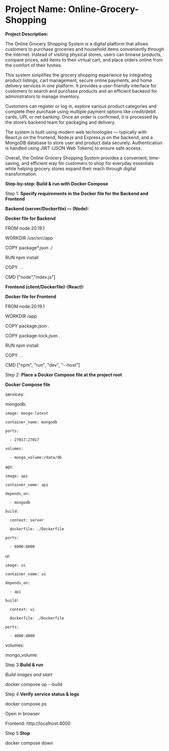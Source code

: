 # Project Name: Online-Grocery-Shopping
**Project Description:**

The Online Grocery Shopping System is a digital platform that allows customers to purchase groceries and household items conveniently through the internet. Instead of visiting physical stores, users can browse products, compare prices, add items to their virtual cart, and place orders online from the comfort of their homes.

This system simplifies the grocery shopping experience by integrating product listings, cart management, secure online payments, and home delivery services in one platform. It provides a user-friendly interface for customers to search and purchase products and an efficient backend for administrators to manage inventory.

Customers can register or log in, explore various product categories and complete their purchase using multiple payment options like credit/debit cards, UPI, or net banking. Once an order is confirmed, it is processed by the store’s backend team for packaging and delivery.

The system is built using modern web technologies — typically with React.js on the frontend, Node.js and Express.js on the backend, and a MongoDB database to store user and product data securely. Authentication is handled using JWT (JSON Web Tokens) to ensure safe access.

Overall, the Online Grocery Shopping System provides a convenient, time-saving, and efficient way for customers to shop for everyday essentials while helping grocery stores expand their reach through digital transformation.

**Step-by-step: Build & run with Docker Compose**

Step 1: **Specify requirements in the Docker file for the Backend and Frontend**

**Backend (server/Dockerfile) — (Node):**

**Docker file for Backend**

FROM node:20.19.1

WORKDIR /usr/src/app

COPY package*.json ./

RUN npm install

COPY . .

CMD ["node","index.js"]


**Frontend (client/Dockerfile)-(React):**

**Docker file for Frontend**

FROM node:20.19.1

WORKDIR /app

COPY package.json .

COPY package-lock.json .

RUN npm install

COPY . .

CMD ["npm", "run", "dev", "--host"]

Step 2: **Place a Docker Compose file at the project root**

**Docker Compose file**

services:

  mongodb:
  
    image: mongo:latest
    
    container_name: mongodb
    
    ports:
    
      - 27017:27017
      
    volumes:
    
      - mongo_volume:/data/db
      
  api:
  
    image: api
    
    container_name: api
    
    depends_on:
    
      - mongodb
      
    build: 
    
      context: server
      
      dockerfile: ./Dockerfile
      
    ports:
    
      - 6000:6000

  ui:
  
    image: ui
    
    container_name: ui
    
    depends_on:
    
      - api
      
    build:
    
      context: ui
      
      dockerfile: ./Dockerfile
      
    ports:
    
      - 4000:4000
      
volumes:

  mongo_volume:
  

Step 3:**Build & run**

*Build images and start*

docker compose up --build

Step 4:**Verify service status & logs**

docker compose ps

Open in browser 

Frontend: http://localhost:4000

Step 5:**Stop**

docker compose down




